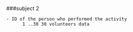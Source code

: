 ###subject 2

    - ID of the person who performed the activity
          1 ..30 30 volunteers data
